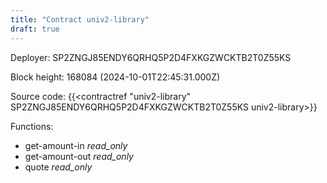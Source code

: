 ```yaml
---
title: "Contract univ2-library"
draft: true
---
```

Deployer: SP2ZNGJ85ENDY6QRHQ5P2D4FXKGZWCKTB2T0Z55KS


 



Block height: 168084 (2024-10-01T22:45:31.000Z)

Source code: {{<contractref "univ2-library" SP2ZNGJ85ENDY6QRHQ5P2D4FXKGZWCKTB2T0Z55KS univ2-library>}}

Functions:

* get-amount-in _read_only_
* get-amount-out _read_only_
* quote _read_only_
